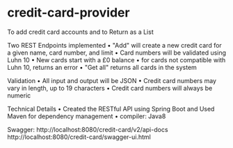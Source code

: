 # credit-card-provider
To add credit card accounts and to Return as a List


Two REST Endpoints implemented
•	"Add" will create a new credit card for a given name, card number, and limit
•	Card numbers will be validated using Luhn 10
•	New cards start with a £0 balance
•	for cards not compatible with Luhn 10, returns an error
•	"Get all" returns all cards in the system

Validation
•	All input and output will be JSON
•	Credit card numbers may vary in length, up to 19 characters
•	Credit card numbers will always be numeric

Technical Details
•	Created the RESTful API using Spring Boot and Used Maven for dependency management
•	compiler: Java8

Swagger: 
http://localhost:8080/credit-card/v2/api-docs
http://localhost:8080/credit-card/swagger-ui.html
